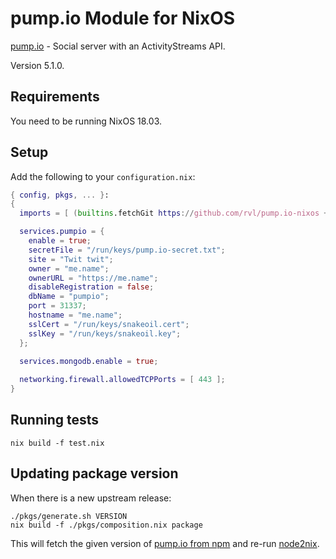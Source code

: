 # pump.io Module for NixOS

[pump.io][] - Social server with an ActivityStreams API.

Version 5.1.0.

## Requirements

You need to be running NixOS 18.03.

## Setup

Add the following to your `configuration.nix`:

```nix
{ config, pkgs, ... }:
{
  imports = [ (builtins.fetchGit https://github.com/rvl/pump.io-nixos + "/module.nix") ];

  services.pumpio = {
    enable = true;
    secretFile = "/run/keys/pump.io-secret.txt";
    site = "Twit twit";
    owner = "me.name";
    ownerURL = "https://me.name";
    disableRegistration = false;
    dbName = "pumpio";
    port = 31337;
    hostname = "me.name";
    sslCert = "/run/keys/snakeoil.cert";
    sslKey = "/run/keys/snakeoil.key";
  };
 
  services.mongodb.enable = true;

  networking.firewall.allowedTCPPorts = [ 443 ];
}
```


## Running tests

    nix build -f test.nix

## Updating package version

When there is a new upstream release:

    ./pkgs/generate.sh VERSION
    nix build -f ./pkgs/composition.nix package

This will fetch the given version of [pump.io from npm][npm] and
re-run [node2nix][].

[pump.io]: http://pump.io
[npm]: https://npmjs.com/package/pump.io
[node2nix]: https://github.com/svanderburg/node2nix
